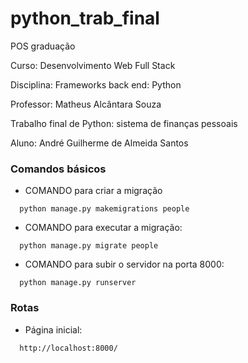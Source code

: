 # python_trab_final

POS graduação

Curso: Desenvolvimento Web Full Stack

Disciplina: Frameworks back end: Python

Professor: Matheus Alcântara Souza

Trabalho final de Python: sistema de finanças pessoais

Aluno: André Guilherme de Almeida Santos

### Comandos básicos

- COMANDO para criar a migração
```
  python manage.py makemigrations people
```  

- COMANDO para executar a migração:
```
  python manage.py migrate people
```  

- COMANDO para subir o servidor na porta 8000:
```
  python manage.py runserver
```  

### Rotas
* Página inicial:
```
  http://localhost:8000/
```    
  
